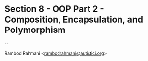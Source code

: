 # Section 8 - OOP Part 2 - Composition, Encapsulation, and Polymorphism

--

Rambod Rahmani <<rambodrahmani@autistici.org>>

